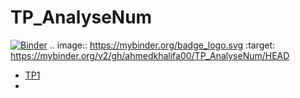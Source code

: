 # TP_AnalyseNum
[![Binder](https://mybinder.org/badge_logo.svg)](https://mybinder.org/v2/gh/ahmedkhalifa00/TP_AnalyseNum/HEAD)
.. image:: https://mybinder.org/badge_logo.svg
 :target: https://mybinder.org/v2/gh/ahmedkhalifa00/TP_AnalyseNum/HEAD

- [TP1][TP1]
- [TP1]: https://github.com/ahmedkhalifa00/TP_AnalyseNum/blob/master/TP1.ipynb
